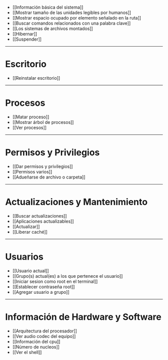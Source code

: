 - [[Información básica del sistema]]
- [[Mostrar tamaño de las unidades legibles por humanos]]
- [[Mostrar espacio ocupado por elemento señalado en la ruta]]
- [[Buscar comandos relacionados con una palabra clave]]
- [[Los sistemas de archivos montados]]
- [[Hibernar]]
- [[Suspender]]

---
# Escritorio
- [[Reinstalar escritorio]]
---
# Procesos
- [[Matar proceso]]
- [[Mostrar árbol de procesos]]
- [[Ver procesos]]
---
# Permisos y Privilegios
- [[Dar permisos y privilegios]]
- [[Permisos varios]]
- [[Adueñarse de archivo o carpeta]]
---
# Actualizaciones y Mantenimiento
- [[Buscar actualizaciones]]
- [[Aplicaciones actualizables]]
- [[Actualizar]]
- [[Liberar caché]]
---
# Usuarios
- [[Usuario actual]]
- [[Grupo(s) actual(es) a los que pertenece el usuario]]
- [[Iniciar sesion como root en el terminal]]
- [[Establecer contraseña root]]
- [[Agregar usuario a grupo]]
---
# Información de Hardware y Software
- [[Arquitectura del procesador]]
- [[Ver audio codec del equipo]]
- [[Información del cpu]]
- [[Número de nucleos]]
- [[Ver el shell]]
